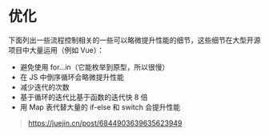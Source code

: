 # 优化

下面列出一些流程控制相关的一些可以略微提升性能的细节，这些细节在大型开源项目中大量运用（例如 Vue）：

- 避免使用 for...in（它能枚举到原型，所以很慢）
- 在 JS 中倒序循环会略微提升性能
- 减少迭代的次数
- 基于循环的迭代比基于函数的迭代快 8 倍
- 用 Map 表代替大量的 if-else 和 switch 会提升性能

> https://juejin.cn/post/6844903639635623949
